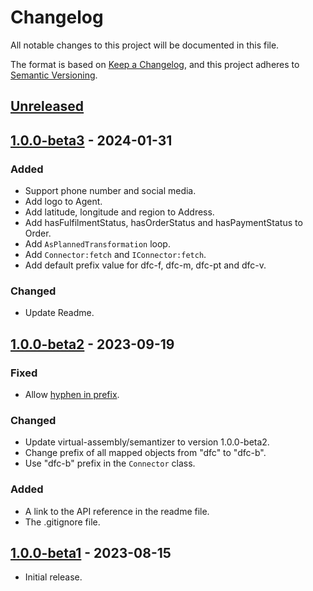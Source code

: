 # Changelog

All notable changes to this project will be documented in this file.

The format is based on [Keep a Changelog](https://keepachangelog.com/en/1.0.0/),
and this project adheres to [Semantic Versioning](https://semver.org/spec/v2.0.0.html).

## [Unreleased]

## [1.0.0-beta3] - 2024-01-31

### Added

- Support phone number and social media.
- Add logo to Agent.
- Add latitude, longitude and region to Address.
- Add hasFulfilmentStatus, hasOrderStatus and hasPaymentStatus to Order.
- Add `AsPlannedTransformation` loop.
- Add `Connector:fetch` and `IConnector:fetch`.
- Add default prefix value for dfc-f, dfc-m, dfc-pt and dfc-v.

### Changed

- Update Readme.

## [1.0.0-beta2] - 2023-09-19

### Fixed

- Allow [hyphen in prefix](https://github.com/sweetrdf/easyrdf/issues/32).

### Changed

- Update virtual-assembly/semantizer to version 1.0.0-beta2.
- Change prefix of all mapped objects from "dfc" to "dfc-b".
- Use "dfc-b" prefix in the `Connector` class.

### Added

- A link to the API reference in the readme file.
- The .gitignore file.

## [1.0.0-beta1] - 2023-08-15

- Initial release.

[unreleased]: https://github.com/datafoodconsortium/connector-php/compare/v1.0.0-beta3...HEAD
[1.0.0-beta3]: https://github.com/datafoodconsortium/connector-php/compare/v1.0.0-beta2...v1.0.0-beta3
[1.0.0-beta2]: https://github.com/datafoodconsortium/connector-php/compare/v1.0.0-beta1...v1.0.0-beta2
[1.0.0-beta1]: https://github.com/datafoodconsortium/connector-php/releases/tag/v1.0.0-beta1
